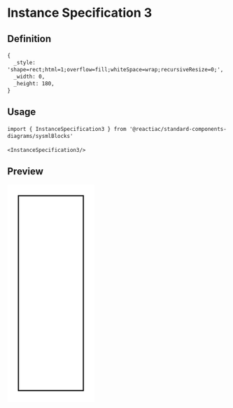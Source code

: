 # Instance Specification 3

## Definition

```
{
  _style: 'shape=rect;html=1;overflow=fill;whiteSpace=wrap;recursiveResize=0;',
  _width: 0,
  _height: 180,
}
```

## Usage

```
import { InstanceSpecification3 } from '@reactiac/standard-components-diagrams/sysmlBlocks'

<InstanceSpecification3/>
```

## Preview

<img src="./instance-specification-3.png" width="200"/>
